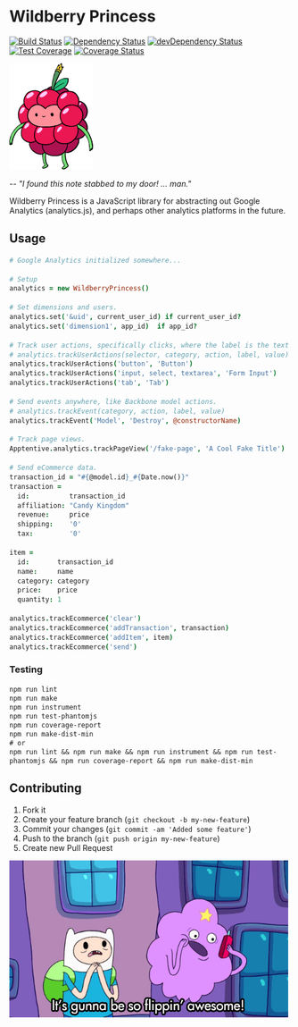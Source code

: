 # Wildberry Princess

[![Build Status](https://travis-ci.org/MatthewCallis/wildberry-princess.svg)](https://travis-ci.org/MatthewCallis/wildberry-princess)
[![Dependency Status](https://david-dm.org/MatthewCallis/wildberry-princess.svg)](https://david-dm.org/MatthewCallis/wildberry-princess)
[![devDependency Status](https://david-dm.org/MatthewCallis/wildberry-princess/dev-status.svg?style=flat)](https://david-dm.org/MatthewCallis/wildberry-princess#info=devDependencies)
[![Test Coverage](https://codeclimate.com/github/MatthewCallis/wildberry-princess/badges/coverage.svg)](https://codeclimate.com/github/MatthewCallis/wildberry-princess)
[![Coverage Status](https://coveralls.io/repos/MatthewCallis/wildberry-princess/badge.svg?branch=master)](https://coveralls.io/r/MatthewCallis/wildberry-princess?branch=master)

![Wildberry Princess](https://raw.githubusercontent.com/MatthewCallis/wildberry-princess/master/wildberry-princess.png)

_-- "I found this note stabbed to my door! ... man."_

Wildberry Princess is a JavaScript library for abstracting out Google Analytics (analytics.js), and perhaps other analytics platforms in the future.

## Usage

```coffeescript
# Google Analytics initialized somewhere...

# Setup
analytics = new WildberryPrincess()

# Set dimensions and users.
analytics.set('&uid', current_user_id) if current_user_id?
analytics.set('dimension1', app_id)  if app_id?

# Track user actions, specifically clicks, where the label is the text content (button, div, tab, etc.) or form input name (input, select, textarea).
# analytics.trackUserActions(selector, category, action, label, value)
analytics.trackUserActions('button', 'Button')
analytics.trackUserActions('input, select, textarea', 'Form Input')
analytics.trackUserActions('tab', 'Tab')

# Send events anywhere, like Backbone model actions.
# analytics.trackEvent(category, action, label, value)
analytics.trackEvent('Model', 'Destroy', @constructorName)

# Track page views.
Apptentive.analytics.trackPageView('/fake-page', 'A Cool Fake Title')

# Send eCommerce data.
transaction_id = "#{@model.id}_#{Date.now()}"
transaction =
  id:          transaction_id
  affiliation: "Candy Kingdom"
  revenue:     price
  shipping:    '0'
  tax:         '0'

item =
  id:       transaction_id
  name:     name
  category: category
  price:    price
  quantity: 1

analytics.trackEcommerce('clear')
analytics.trackEcommerce('addTransaction', transaction)
analytics.trackEcommerce('addItem', item)
analytics.trackEcommerce('send')
```

### Testing

```shell
npm run lint
npm run make
npm run instrument
npm run test-phantomjs
npm run coverage-report
npm run make-dist-min
# or
npm run lint && npm run make && npm run instrument && npm run test-phantomjs && npm run coverage-report && npm run make-dist-min
```

## Contributing

1. Fork it
2. Create your feature branch (`git checkout -b my-new-feature`)
3. Commit your changes (`git commit -am 'Added some feature'`)
4. Push to the branch (`git push origin my-new-feature`)
5. Create new Pull Request

![It's gunna be so flippin' awesome!](https://raw.githubusercontent.com/MatthewCallis/HotDogPrincess/master/awesome.gif)
